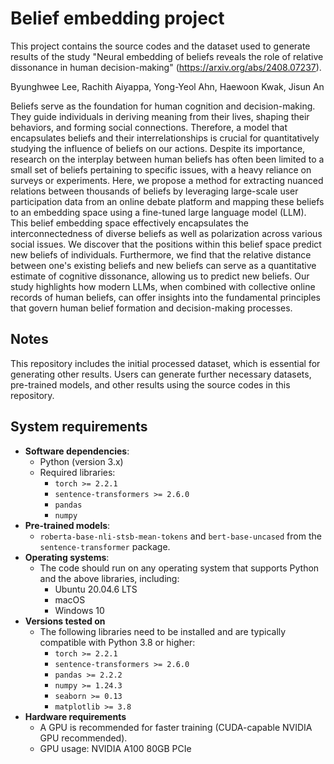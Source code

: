 # Belief embedding project 

This project contains the source codes and the dataset used to generate results of the study "Neural embedding of beliefs reveals the role of relative dissonance in human decision-making"  (https://arxiv.org/abs/2408.07237).

Byunghwee Lee, Rachith Aiyappa, Yong-Yeol Ahn, Haewoon Kwak, Jisun An

Beliefs serve as the foundation for human cognition and decision-making. They guide individuals in deriving meaning from their lives, shaping their behaviors, and forming social connections. Therefore, a model that encapsulates beliefs and their interrelationships is crucial for quantitatively studying the influence of beliefs on our actions. Despite its importance, research on the interplay between human beliefs has often been limited to a small set of beliefs pertaining to specific issues, with a heavy reliance on surveys or experiments. Here, we propose a method for extracting nuanced relations between thousands of beliefs by leveraging large-scale user participation data from an online debate platform and mapping these beliefs to an embedding space using a fine-tuned large language model (LLM). This belief embedding space effectively encapsulates the interconnectedness of diverse beliefs as well as polarization across various social issues. We discover that the positions within this belief space predict new beliefs of individuals. Furthermore, we find that the relative distance between one's existing beliefs and new beliefs can serve as a quantitative estimate of cognitive dissonance, allowing us to predict new beliefs. Our study highlights how modern LLMs, when combined with collective online records of human beliefs, can offer insights into the fundamental principles that govern human belief formation and decision-making processes.

## Notes
This repository includes the initial processed dataset, which is essential for generating other results. 
Users can generate further necessary datasets, pre-trained models, and other results using the source codes in this repository.  

## System requirements
* **Software dependencies**:
  * Python (version 3.x)
  * Required libraries:
     * `torch >= 2.2.1`
     * `sentence-transformers >= 2.6.0` 
     * `pandas`
     * `numpy`
* **Pre-trained models**:
  * `roberta-base-nli-stsb-mean-tokens` and `bert-base-uncased` from the `sentence-transformer` package.
* **Operating systems**:
  * The code should run on any operating system that supports Python and the above libraries, including:
    *  Ubuntu 20.04.6 LTS
    *  macOS
    *  Windows 10
* **Versions tested on** 
   * The following libraries need to be installed and are typically compatible with Python 3.8 or higher:
     * `torch >= 2.2.1`
     * `sentence-transformers >= 2.6.0`
     * `pandas >= 2.2.2`
     * `numpy >= 1.24.3`
     * `seaborn >= 0.13`
     * `matplotlib >= 3.8`
* **Hardware requirements**
  * A GPU is recommended for faster training (CUDA-capable NVIDIA GPU recommended).
  * GPU usage: NVIDIA A100 80GB PCIe
